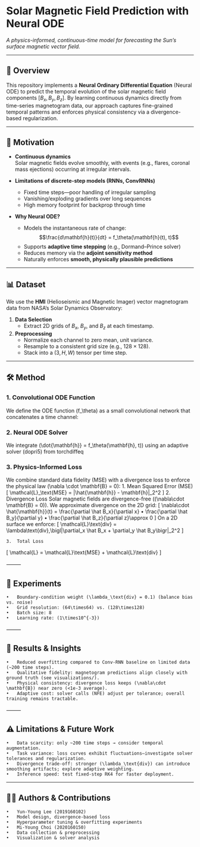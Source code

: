 # Solar Magnetic Field Prediction with Neural ODE

_A physics-informed, continuous-time model for forecasting the Sun’s surface magnetic vector field._

---

## 📄 Overview

This repository implements a **Neural Ordinary Differential Equation** (Neural ODE) to predict the temporal evolution of the solar magnetic field components $[B_x, B_y, B_z]$. By learning continuous dynamics directly from time-series magnetogram data, our approach captures fine-grained temporal patterns and enforces physical consistency via a divergence-based regularization.

---

## 🚀 Motivation

- **Continuous dynamics**  
  Solar magnetic fields evolve smoothly, with events (e.g., flares, coronal mass ejections) occurring at irregular intervals.

- **Limitations of discrete-step models (RNNs, ConvRNNs)**  
  - Fixed time steps—poor handling of irregular sampling  
  - Vanishing/exploding gradients over long sequences  
  - High memory footprint for backprop through time

- **Why Neural ODE?**  
  - Models the instantaneous rate of change:  
    $$\frac{d\mathbf{h}(t)}{dt} = f_\theta(\mathbf{h}(t), t)$$  
  - Supports **adaptive time stepping** (e.g., Dormand–Prince solver)  
  - Reduces memory via the **adjoint sensitivity method**  
  - Naturally enforces **smooth, physically plausible predictions**

---

## 📊 Dataset

We use the **HMI** (Helioseismic and Magnetic Imager) vector magnetogram data from NASA’s Solar Dynamics Observatory:

1. **Data Selection**  
   - Extract 2D grids of $B_x$, $B_y$, and $B_z$ at each timestamp.
2. **Preprocessing**  
   - Normalize each channel to zero mean, unit variance.  
   - Resample to a consistent grid size (e.g., $128 \times 128$).  
   - Stack into a $(3, H, W)$ tensor per time step.

---

## 🛠️ Method

### 1. Convolutional ODE Function

We define the ODE function \(f_\theta\) as a small convolutional network that concatenates a time channel:

### 2. Neural ODE Solver

We integrate (\dot{\mathbf{h}} = f_\theta(\mathbf{h}, t)) using an adaptive solver (dopri5) from torchdiffeq

### 3. Physics-Informed Loss

We combine standard data fidelity (MSE) with a divergence loss to enforce the physical law (\nabla \cdot \mathbf{B} = 0):
	1.	Mean Squared Error (MSE)
[
\mathcal{L}_\text{MSE} = |\hat{\mathbf{h}} - \mathbf{h}|_2^2
]
	2.	Divergence Loss
Solar magnetic fields are divergence-free ((\nabla\cdot \mathbf{B} = 0)). We approximate divergence on the 2D grid:
[
\nabla\cdot \hat{\mathbf{h}}(t)
= \frac{\partial \hat B_x}{\partial x}
	•	\frac{\partial \hat B_y}{\partial y}
	•	\frac{\partial \hat B_z}{\partial z}\approx 0
]
On a 2D surface we enforce:
[
\mathcal{L}\text{div}
= \lambda\text{div},\bigl|\partial_x \hat B_x + \partial_y \hat B_y\bigr|_2^2
]

	3.	Total Loss
[
\mathcal{L} = \mathcal{L}\text{MSE} + \mathcal{L}\text{div}
]


⸻

## 🧪 Experiments

	•	Boundary-condition weight (\lambda_\text{div} = 0.1) (balance bias vs. noise)
	•	Grid resolution: (64\times64) vs. (128\times128)
	•	Batch size: 8
	•	Learning rate: (1\times10^{-3})

⸻

## 🎯 Results & Insights

	•	Reduced overfitting compared to Conv-RNN baseline on limited data (~200 time steps).
	•	Qualitative fidelity: magnetogram predictions align closely with ground truth (see visualizations/).
	•	Physical consistency: divergence loss keeps (\nabla\cdot \mathbf{B}) near zero (<1e-3 average).
	•	Adaptive cost: solver calls (NFE) adjust per tolerance; overall training remains tractable.

⸻

## ⚠️ Limitations & Future Work

	•	Data scarcity: only ~200 time steps → consider temporal augmentation.
	•	Task variance: loss curves exhibit fluctuations—investigate solver tolerances and regularization.
	•	Divergence trade-off: stronger (\lambda_\text{div}) can introduce smoothing artifacts; explore adaptive weighting.
	•	Inference speed: test fixed-step RK4 for faster deployment.

---

## 🙋‍♀️ Authors & Contributions

	•	Yun-Young Lee (2019160102)
	•	Model design, divergence-based loss
	•	Hyperparameter tuning & overfitting experiments
	•	Mi-Young Choi (2020160150)
	•	Data collection & preprocessing
	•	Visualization & solver analysis
